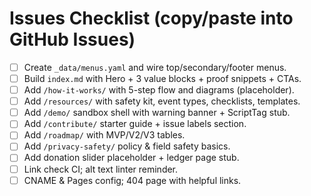 # Issues Checklist (copy/paste into GitHub Issues)
- [ ] Create `_data/menus.yaml` and wire top/secondary/footer menus.
- [ ] Build `index.md` with Hero + 3 value blocks + proof snippets + CTAs.
- [ ] Add `/how-it-works/` with 5-step flow and diagrams (placeholder).
- [ ] Add `/resources/` with safety kit, event types, checklists, templates.
- [ ] Add `/demo/` sandbox shell with warning banner + ScriptTag stub.
- [ ] Add `/contribute/` starter guide + issue labels section.
- [ ] Add `/roadmap/` with MVP/V2/V3 tables.
- [ ] Add `/privacy-safety/` policy & field safety basics.
- [ ] Add donation slider placeholder + ledger page stub.
- [ ] Link check CI; alt text linter reminder.
- [ ] CNAME & Pages config; 404 page with helpful links.